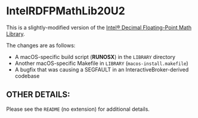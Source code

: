# IntelRDFPMathLib20U2

This is a slightly-modified version of the [Intel® Decimal Floating-Point Math Library](https://www.intel.com/content/www/us/en/developer/articles/tool/intel-decimal-floating-point-math-library.html#download).

The changes are as follows:

- A macOS-specific build script (**RUNOSX**) in the `LIBRARY` directory
- Another macOS-specific Makefile in `LIBRARY` (`macos-install.makefile`)
- A bugfix that was causing a SEGFAULT in an InteractiveBroker-derived codebase

## OTHER DETAILS:

Please see the `README` (no extension) for additional details.
